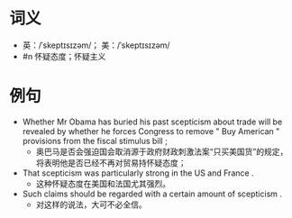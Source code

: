 # 词义
- 英：/ˈskeptɪsɪzəm/； 美：/ˈskeptɪsɪzəm/
- #n 怀疑态度；怀疑主义
# 例句
- Whether Mr Obama has buried his past scepticism about trade will be revealed by whether he forces Congress to remove " Buy American " provisions from the fiscal stimulus bill ;
	- 奥巴马是否会强迫国会取消源于政府财政刺激法案“只买美国货”的规定，将表明他是否已经不再对贸易持怀疑态度；
- That scepticism was particularly strong in the US and France .
	- 这种怀疑态度在美国和法国尤其强烈。
- Such claims should be regarded with a certain amount of scepticism .
	- 对这样的说法，大可不必全信。
